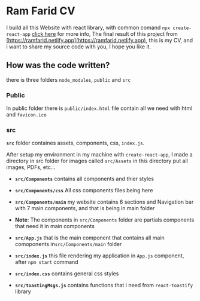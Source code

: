 # Ram Farid CV

I build all this Website with react library, with common comand `npx create-react-app` [click here](https://github.com/facebook/create-react-app) for more info, The final result of this project from [https://ramfarid.netlify.app](https://ramfarid.netlify.app), this is my CV, and i want to share my source code with you, I hope you like it.

## How was the code written?

there is three folders `node_modules`, `public` and `src`

### Public

In public folder there is `public/index.html` file contain all we need with html and `favicon.ico`

### src

**`src`** folder containes assets, components, css, `index.js`.

After setup my environment in my machine with `create-react-app`, I made a directory in src folder for images called `src/Assets` in this directory put all images, PDFs, etc...

- **`src/Components`** contains all components and thier styles

- **`src/Components/css`** All css components files being here

- **`src/Components/main`** my website contains 6 sections and Navigation bar with 7 main components, and that is being in main folder

- **Note**: The components in `src/Components` folder are partials components that need it in main components

- **`src/App.js`** that is the main component that contains all main comoponents in`src/Components/main` folder

- **`src/index.js`** this file rendering my application in `App.js` component, after `npm start` command

- **`src/index.css`** contains general css styles

- **`src/toastingMsgs.js`** contains functions that i need from `react-toastify` library

